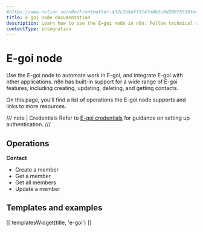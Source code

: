 ```yaml
---
#https://www.notion.so/n8n/Frontmatter-432c2b8dff1f43d4b1c8d20075510fe4
title: E-goi node documentation
description: Learn how to use the E=goi node in n8n. Follow technical documentation to integrate E=goi node into your workflows.
contentType: integration
---
```


# E-goi node

Use the E-goi node to automate work in E-goi, and integrate E-goi with other applications. n8n has built-in support for a wide range of E-goi features, including creating, updating, deleting, and getting contacts. 

On this page, you'll find a list of operations the E-goi node supports and links to more resources.

/// note | Credentials
Refer to [E-goi credentials](/integrations/builtin/credentials/egoi/) for guidance on setting up authentication. 
///

## Operations

**Contact**

- Create a member
- Get a member
- Get all members
- Update a member

## Templates and examples

<!-- see https://www.notion.so/n8n/Pull-in-templates-for-the-integrations-pages-37c716837b804d30a33b47475f6e3780 -->
[[ templatesWidget(title, 'e-goi') ]]

